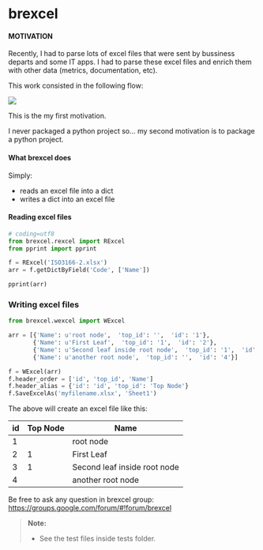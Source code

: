 brexcel
======

#### MOTIVATION

Recently, I had to parse lots of excel files that were sent by bussiness departs and some IT apps. I had to parse these excel files and enrich them with other data (metrics, documentation, etc).

This work consisted in the following flow:

[![](http://yuml.me/b9072e48)](DataExample)

This is the my first motivation.

I never packaged a python project so... my second motivation is to package a python project.



#### What brexcel does


Simply:

- reads an excel file into a dict
- writes a dict into an excel file

#### Reading excel files

```python
# coding=utf8
from brexcel.rexcel import RExcel
from pprint import pprint

f = RExcel('ISO3166-2.xlsx')
arr = f.getDictByField('Code', ['Name'])

pprint(arr)
```


### Writing excel files

```python
from brexcel.wexcel import WExcel

arr = [{'Name': u'root node',  'top_id': '',  'id': '1'},
       {'Name': u'First Leaf',  'top_id': '1',  'id': '2'},
       {'Name': u'Second leaf inside root node',  'top_id': '1',  'id': '3'},
       {'Name': u'another root node',  'top_id': '',  'id': '4'}]

f = WExcel(arr)
f.header_order = ['id', 'top_id', 'Name']
f.header_alias = {'id': 'id', 'top_id': 'Top Node'}
f.SaveExcelAs('myfilename.xlsx', 'Sheet1')
```

The above will create an excel file like this:

| id          | Top Node | Name              |
 ------------ | ---------| ------------------
| 1           |          | root node  |
| 2           | 1        | First Leaf |
| 3           | 1        | Second leaf inside root node |
| 4           |          | another root node |


Be free to ask any question in brexcel group:
https://groups.google.com/forum/#!forum/brexcel

> **Note:**
> - See the test files inside tests folder.
